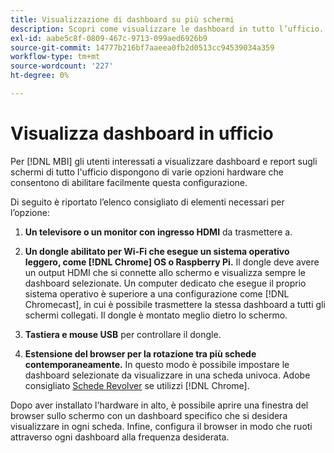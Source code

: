 ```yaml
---
title: Visualizzazione di dashboard su più schermi
description: Scopri come visualizzare le dashboard in tutto l’ufficio.
exl-id: aabe5c8f-0809-467c-9713-099aed6926b9
source-git-commit: 14777b216bf7aaeea0fb2d0513cc94539034a359
workflow-type: tm+mt
source-wordcount: '227'
ht-degree: 0%

---
```


# Visualizza dashboard in ufficio

Per [!DNL MBI] gli utenti interessati a visualizzare dashboard e report sugli schermi di tutto l&#39;ufficio dispongono di varie opzioni hardware che consentono di abilitare facilmente questa configurazione.

Di seguito è riportato l’elenco consigliato di elementi necessari per l’opzione:

1. **Un televisore o un monitor con ingresso HDMI** da trasmettere a.

1. **Un dongle abilitato per Wi-Fi che esegue un sistema operativo leggero, come [!DNL Chrome] OS o Raspberry Pi.** Il dongle deve avere un output HDMI che si connette allo schermo e visualizza sempre le dashboard selezionate. Un computer dedicato che esegue il proprio sistema operativo è superiore a una configurazione come [!DNL Chromecast], in cui è possibile trasmettere la stessa dashboard a tutti gli schermi collegati. Il dongle è montato meglio dietro lo schermo.

1. **Tastiera e mouse USB** per controllare il dongle.

1. **Estensione del browser per la rotazione tra più schede contemporaneamente.** In questo modo è possibile impostare le dashboard selezionate da visualizzare in una scheda univoca. Adobe consigliato [Schede Revolver](https://chrome.google.com/webstore/detail/revolver-tabs/dlknooajieciikpedpldejhhijacnbda?hl=en) se utilizzi [!DNL Chrome].

Dopo aver installato l&#39;hardware in alto, è possibile aprire una finestra del browser sullo schermo con un dashboard specifico che si desidera visualizzare in ogni scheda. Infine, configura il browser in modo che ruoti attraverso ogni dashboard alla frequenza desiderata.
